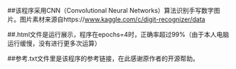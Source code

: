 ##该程序采用CNN（Convolutional Neural Networks）算法识别手写数字图片。图片素材来源自https://www.kaggle.com/c/digit-recognizer/data 

##.html文件是运行展示，程序在epochs=4时，正确率超过99%（由于本人电脑运行缓慢，没有进行更多次运算）

##参考.txt文件里是该程序的参考链接，在此感谢原作者的开源帮助。
